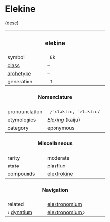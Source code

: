 # Elekine

{desc}


<table>
  <tr>
    <th colspan="2"> <h3> elekine </h3> </th>
  </tr>
  <tr>
    <td> symbol </td>
    <td> <code> Ek </code> </td>
  </tr>
  <tr>
    <td> <a href="../readme.md#class"> class </a> </td>
    <td> – </td> 
  </tr>
  <tr>
    <td> <a href="../readme.md#archetype"> archetype </a> </td>
    <td> – </td>
  </tr>
  <tr>
    <td> generation </td>
    <td> <code> I </code> </td>
  </tr>
  <tr>
    <th colspan="2"> <h4> Nomenclature </h4> </th>
  </tr>
  <tr>
    <td> pronounciation </td>
    <td> <code> /'ɛləkiːn, 'ɛlɪkiːn/ </code> </td> 
  </tr>
  <tr>
    <td> etymologics </td>
    <td> <a href="https://ultra.fandom.com/wiki/Eleking"><em>Eleking</em></a> (kaiju) </td>
  </tr>
  <tr>
    <td> category </td>
    <td> eponymous </td>
  </tr>
  <tr>
    <th colspan="2"> <h4> Miscellaneous </h4> </th>
  </tr>
  <tr>
    <td> rarity </td>
    <td> moderate </td>
  </tr>
  <tr>
    <td> state </td>
    <td> plasflux </td>
  </tr>
  <tr>
    <td> compounds </td>
    <td> <a href="../compounds/elektrokine.md"> elektrokine </a> </td>
  </tr>
  <tr>
    <th colspan="2"> <h4> Navigation </h4> </th>
  </tr>
  <tr>
    <td> related </td>
    <td> <a href="elektronomium.md"> elektronomium </a> </td>
  </tr>
  <tr>
    <td> ‹ <a href="dynatium.md"> dynatium </a> </td>
    <td> <a href="elektronomium.md"> elektronomium </a> › </td>
  </tr>
</table>
